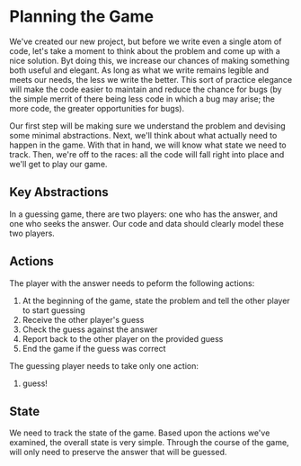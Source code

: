 # Planning the Game

We've created our new project, but before we write even a single atom of code, let's take a moment to think about the problem and come up with a nice solution. Byt doing this, we increase our chances of making something both useful and elegant. As long as what we write remains legible and meets our needs, the less we write the better. This sort of practice elegance will make the code easier to maintain and reduce the chance for bugs (by the simple merrit of there being less code in which a bug may arise; the more code, the greater opportunities for bugs).

Our first step will be making sure we understand the problem and devising some minimal abstractions. Next, we'll think about what actually need to happen in the game. With that in hand, we will know what state we need to track. Then, we're off to the races: all the code will fall right into place and we'll get to play our game.

## Key Abstractions

In a guessing game, there are two players: one who has the answer, and one who seeks the answer. Our code and data should clearly model these two players.

## Actions

The player with the answer needs to peform the following actions:

1. At the beginning of the game, state the problem and tell the other player to start guessing
1. Receive the other player's guess
1. Check the guess against the answer
1. Report back to the other player on the provided guess
1. End the game if the guess was correct

The guessing player needs to take only one action:

1. guess!

## State

We need to track the state of the game. Based upon the actions we've examined, the overall state is very simple. Through the course of the game, will only need to preserve the answer that will be guessed.
